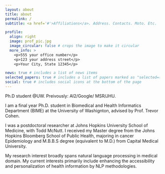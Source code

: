 ```yaml
---
layout: about
title: about
permalink: /
subtitle: <a href='#'>Affiliations</a>. Address. Contacts. Moto. Etc.

profile:
  align: right
  image: prof_pic.jpg
  image_circular: false # crops the image to make it circular
  more_info: >
    <p>555 your office number</p>
    <p>123 your address street</p>
    <p>Your City, State 12345</p>

news: true # includes a list of news items
selected_papers: true # includes a list of papers marked as "selected={true}"
social: true # includes social icons at the bottom of the page
---
```


Ph.D student @UW. Preivously: AI2/Google/ MSR/JHU.

I am a final year Ph.D. student in Biomedical and Health Informatics Department (BIME) at the University of Washignton, advised by Prof. Trevor Cohen.

I was a postdoctoral researcher at Johns Hopkins University School of Medicine, with Todd McNutt. I received my Master degree from the Johns Hopkins Bloomberg School of Public Health, majoring in cancer Epidemiology and M.B.B.S degree (equivalent to M.D.) from Capital Medical University.

My research interest broadly spans natural language processing in medical domain. My current interests primarily include enhancing the accessibility and personalization of health information by NLP methodologies.
